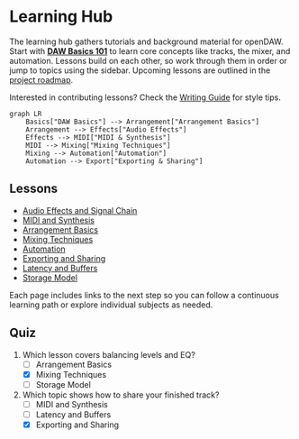 # Learning Hub

The learning hub gathers tutorials and background material for openDAW.
Start with **[DAW Basics 101](./daw-basics-101.md)** to learn core concepts
like tracks, the mixer, and automation. Lessons build on each other, so work
through them in order or jump to topics using the sidebar. Upcoming lessons
are outlined in the [project roadmap](../../../ROADMAP.md).

Interested in contributing lessons? Check the
[Writing Guide](../docs-dev/style/writing-guide.md) for style tips.

```mermaid
graph LR
    Basics["DAW Basics"] --> Arrangement["Arrangement Basics"]
    Arrangement --> Effects["Audio Effects"]
    Effects --> MIDI["MIDI & Synthesis"]
    MIDI --> Mixing["Mixing Techniques"]
    Mixing --> Automation["Automation"]
    Automation --> Export["Exporting & Sharing"]
```

## Lessons

- [Audio Effects and Signal Chain](./lessons/audio-effects-and-signal-chain.md)
- [MIDI and Synthesis](./lessons/midi-and-synthesis.md)
- [Arrangement Basics](./lessons/arrangement-basics.md)
- [Mixing Techniques](./lessons/mixing-techniques.md)
- [Automation](./lessons/automation.md)
- [Exporting and Sharing](./lessons/exporting-and-sharing.md)
- [Latency and Buffers](./how-it-works/latency-and-buffers.md)
- [Storage Model](./how-it-works/storage-model.md)

Each page includes links to the next step so you can follow a continuous
learning path or explore individual subjects as needed.

## Quiz

1. Which lesson covers balancing levels and EQ?
   - [ ] Arrangement Basics
   - [x] Mixing Techniques
   - [ ] Storage Model
2. Which topic shows how to share your finished track?
   - [ ] MIDI and Synthesis
   - [ ] Latency and Buffers
   - [x] Exporting and Sharing
